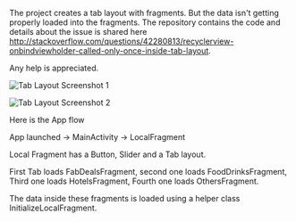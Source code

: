 The project creates a tab layout with fragments. But the data isn't getting properly loaded into the fragments. The repository contains the code and details about the issue is shared here http://stackoverflow.com/questions/42280813/recyclerview-onbindviewholder-called-only-once-inside-tab-layout.

Any help is appreciated.

![Tab Layout Screenshot 1](https://raw.github.com/gSrikar/TabLayout/master/screeenshots/Screenshot_2017-02-21-20-26-22-331.jpeg)

![Tab Layout Screenshot 2](https://raw.github.com/gSrikar/TabLayout/master/screeenshots/Screenshot_2017-02-21-20-26-16-577.jpeg)


Here is the App flow

App launched -> MainActivity -> LocalFragment

Local Fragment has a Button, Slider and a Tab layout.

First Tab loads FabDealsFragment, second one loads FoodDrinksFragment, Third one loads HotelsFragment, Fourth one loads OthersFragment.

The data inside these fragments is loaded using a helper class InitializeLocalFragment.
